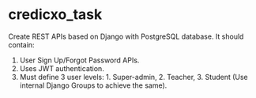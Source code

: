 # credicxo_task

Create REST APIs based on Django with PostgreSQL database. It
should contain:
1. User Sign Up/Forgot Password APIs. 
2. Uses JWT authentication. 
3. Must define 3 user levels: 1. Super-admin, 2. Teacher, 3. Student (Use
internal Django Groups to achieve the same).